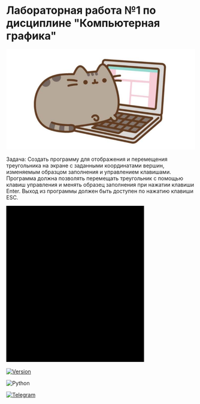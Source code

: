 # Лабораторная работа №1 по дисциплине "Компьютерная графика"
![pushincat](https://github.com/Simbirkinaa/cg_lab1/blob/master/gif%26img/photo_2023-09-30_10-31-25.jpg)

  Задача: Создать программу для отображения и перемещения треугольника на экране с заданными координатами вершин, изменяемым 
образцом заполнения и управлением клавишами. Программа должна позволять перемещать треугольник с помощью клавиш управления 
и менять образец заполнения при нажатии клавиши Enter. Выход из программы должен быть доступен по нажатию клавиши ESC.

![GIF](https://github.com/Simbirkinaa/cg_lab1/blob/master/gif%26img/треугольник-_1_.gif)

[![Version](https://img.shields.io/badge/Version-1.0.0-blue.svg)](https://github.com/Simbirkinaa/cg_lab1)

![Python](https://img.shields.io/badge/Python-3.9-purple)

[![Telegram](https://img.shields.io/badge/Telegram-@milayavafelka-blue?style=social&logo=telegram)](https://t.me/milayavafelka)
